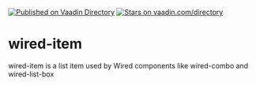 [![Published on Vaadin  Directory](https://img.shields.io/badge/Vaadin%20Directory-published-00b4f0.svg)](https://vaadin.com/directory/component/wiredjswired-item)
[![Stars on vaadin.com/directory](https://img.shields.io/vaadin-directory/star/wiredjswired-item.svg)](https://vaadin.com/directory/component/wiredjswired-item)

# wired-item

wired-item is a list item used by Wired components like wired-combo and wired-list-box
